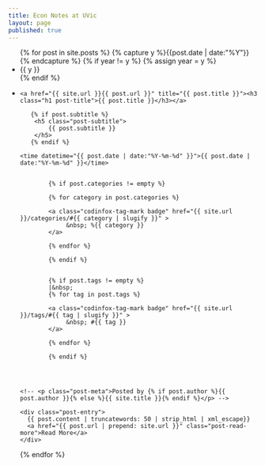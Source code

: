 ```yaml
---
title: Econ Notes at UVic
layout: page
published: true
---
```


<ul class="listing">
{% for post in site.posts %}
  {% capture y %}{{post.date | date:"%Y"}}{% endcapture %}
  {% if year != y %}
    {% assign year = y %}
    <li class="listing-seperator">{{ y }}</li>
  {% endif %}
  <li class="listing-item">

    <a href="{{ site.url }}{{ post.url }}" title="{{ post.title }}"><h3 class="h1 post-title">{{ post.title }}</h3></a>
       
       {% if post.subtitle %}
        <h5 class="post-subtitle">
            {{ post.subtitle }}
        </h5>
       {% endif %}    
    
    <time datetime="{{ post.date | date:"%Y-%m-%d" }}">{{ post.date | date:"%Y-%m-%d" }}</time>    

 
            {% if post.categories != empty %}
            
            {% for category in post.categories %}
	    
			<a class="codinfox-tag-mark badge" href="{{ site.url }}/categories/#{{ category | slugify }}" >
				 &nbsp; %{{ category }}
			</a>
			
            {% endfor %}
	    
            {% endif %}
	    
            
            {% if post.tags != empty %}
            |&nbsp;
            {% for tag in post.tags %}
	    
			<a class="codinfox-tag-mark badge" href="{{ site.url }}/tags/#{{ tag | slugify }}" >
				 &nbsp; #{{ tag }}
			</a>
			
            {% endfor %}
	    
            {% endif %}


	
	
    <!-- <p class="post-meta">Posted by {% if post.author %}{{ post.author }}{% else %}{{ site.title }}{% endif %}</p> -->

    <div class="post-entry">
      {{ post.content | truncatewords: 50 | strip_html | xml_escape}}
	  <a href="{{ post.url | prepend: site.url }}" class="post-read-more">Read More</a>
    </div>
  </li>
{% endfor %}
</ul>
